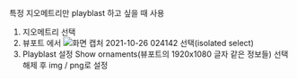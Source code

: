 특정 지오메트리만 playblast 하고 싶을 때 사용


1. 지오메트리 선택
2. 뷰포트 에서 ![화면 캡처 2021-10-26 024142](https://user-images.githubusercontent.com/90232599/138744037-2e5cbf14-2626-484a-976c-508cdbd42198.jpg)
선택(isolated select)
3. Playblast 설정 Show ornaments(뷰포트의 1920x1080 글자 같은 정보들) 선택 해제 후 img / png로 설정 
